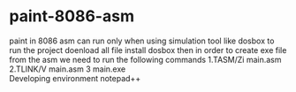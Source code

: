 # paint-8086-asm
paint in 8086 asm can run only when using simulation tool like dosbox
to run the project doenload all file install dosbox 
then in order to create exe file from the asm we need to run the following commands
1.TASM/Zi main.asm
2.TLINK/V main.asm
3 main.exe  
Developing environment notepad++ 
